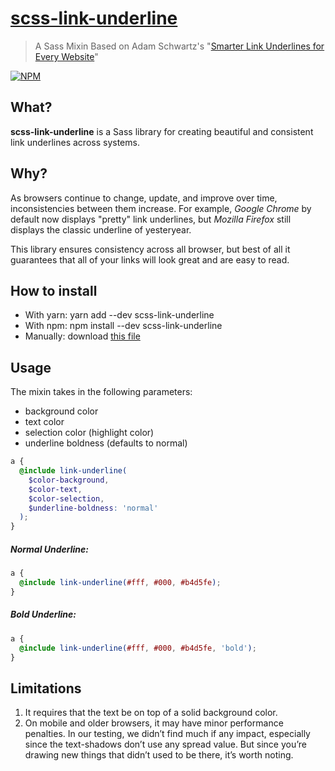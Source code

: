 # [scss-link-underline](https://nodei.co/npm/scss-link-underline/)

> A Sass Mixin Based on Adam Schwartz's "[Smarter Link Underlines for Every Website](https://eager.io/blog/smarter-link-underlines/)"

[![NPM](https://nodei.co/npm/scss-link-underline.png)](https://nodei.co/npm/scss-link-underline/)

## What?

**scss-link-underline** is a Sass library for creating beautiful and consistent link underlines across systems.

## Why?

As browsers continue to change, update, and improve over time, inconsistencies between them increase. For example, _Google Chrome_ by default now displays "pretty" link underlines, but _Mozilla Firefox_ still displays the classic underline of yesteryear.

This library ensures consistency across all browser, but best of all it guarantees that all of your links will look great and are easy to read.

## How to install

- With yarn: yarn add --dev scss-link-underline
- With npm: npm install --dev scss-link-underline
- Manually: download [this file](https://raw.githubusercontent.com/ekfuhrmann/scss-link-underline/master/dist/_link-underline.scss)

## Usage

The mixin takes in the following parameters:

- background color
- text color
- selection color (highlight color)
- underline boldness (defaults to normal)

```scss
a {
  @include link-underline(
    $color-background,
    $color-text,
    $color-selection,
    $underline-boldness: 'normal'
  );
}
```

##### Normal Underline:

```scss
a {
  @include link-underline(#fff, #000, #b4d5fe);
}
```

##### Bold Underline:

```scss
a {
  @include link-underline(#fff, #000, #b4d5fe, 'bold');
}
```

## Limitations

1.  It requires that the text be on top of a solid background color.
2.  On mobile and older browsers, it may have minor performance penalties. In our testing, we didn’t find much if any impact, especially since the text-shadows don’t use any spread value. But since you’re drawing new things that didn’t used to be there, it’s worth noting.

